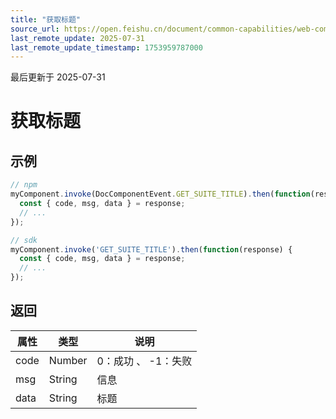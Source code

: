 ```yaml
---
title: "获取标题"
source_url: https://open.feishu.cn/document/common-capabilities/web-components/uYDO3YjL2gzN24iN3cjN/invoke-api/get-title
last_remote_update: 2025-07-31
last_remote_update_timestamp: 1753959787000
---
```

最后更新于 2025-07-31

# 获取标题
## 示例
```js
// npm
myComponent.invoke(DocComponentEvent.GET_SUITE_TITLE).then(function(response) {
  const { code, msg, data } = response;
  // ...
});

// sdk
myComponent.invoke('GET_SUITE_TITLE').then(function(response) {
  const { code, msg, data } = response;
  // ...
});
```

## 返回
|属性|	类型|	说明|
| ---|----- | ------- | 
|code|	Number |	0：成功 、 -1：失败 |
|msg|	String |	信息 |
|data|String|标题||
